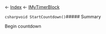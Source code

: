 ← [Index](Api-Index) ← [IMyTimerBlock](SpaceEngineers.Game.ModAPI.Ingame.IMyTimerBlock)

```csharpvoid StartCountdown()```##### Summary

Begin countdown

